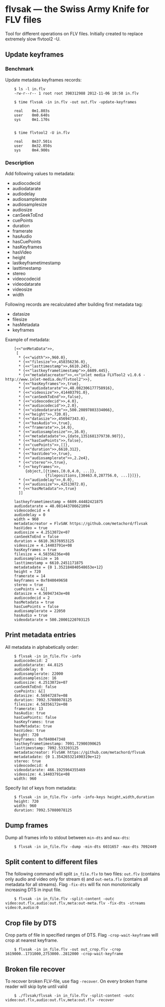 # flvsak — the Swiss Army Knife for FLV files #

Tool for different operations on FLV files. Initially created to replace extremely slow flvtool2 -U.

## Update keyframes ##

### Benchmark ###

Update metadata keyframes records:

```
    $ ls -l in.flv
    -rw-r--r-- 1 root root 398312988 2012-11-06 10:58 in.flv

    $ time flvsak -in in.flv -out out.flv -update-keyframes

    real    0m1.803s
    user    0m0.640s
    sys     0m1.170s


    $ time flvtool2 -U in.flv

    real    8m37.501s
    user    8m32.050s
    sys     0m4.900s
```

### Description ###

Add following values to metadata:

 * audiocodecid
 * audiodatarate
 * audiodelay
 * audiosamplerate
 * audiosamplesize
 * audiosize
 * canSeekToEnd
 * cuePoints
 * duration
 * framerate
 * hasAudio
 * hasCuePoints
 * hasKeyframes
 * hasVideo
 * height
 * lastkeyframetimestamp
 * lasttimestamp
 * stereo
 * videocodecid
 * videodatarate
 * videosize
 * width


Following records are recalculated after building first metadata tag:

 * datasize
 * filesize
 * hasMetadata
 * keyframes

Example of metadata:

```
    [<<"onMetaData">>,
     [
      * {<<"width">>,960.0},
      * {<<"filesize">>,458356236.0},
      * {<<"lasttimestamp">>,6610.245},
      * {<<"lastkeyframetimestamp">>,6609.445},
      * {<<"metadatacreator">>,<<"inlet media FLVTool2 v1.0.6 - http://www.inlet-media.de/flvtool2">>},
      * {<<"hasKeyframes">>,true},
      * {<<"audiodatarate">>,48.082306177758916},
      * {<<"videosize">>,414403791.0},
      * {<<"canSeekToEnd">>,false},
      * {<<"videocodecid">>,4.0},
      * {<<"audiocodecid">>,2.0},
      * {<<"videodatarate">>,500.20897803334066},
      * {<<"height">>,720.0},
      * {<<"datasize">>,456947343.0},
      * {<<"hasAudio">>,true},
      * {<<"framerate">>,14.0},
      * {<<"audiosamplesize">>,16.0},
      * {<<"metadatadate">>,{date,1351681379738.907}},
      * {<<"hasCuePoints">>,false},
      * {<<"cuePoints">>,[]},
      * {<<"duration">>,6610.312},
      * {<<"hasVideo">>,true},
      * {<<"audiosamplerate">>,2.2e4},
      * {<<"stereo">>,true},
      * {<<"keyframes">>,
         {object,[{times,[0.0,4.0, ...]},
                  {filepositions,[30463.0,287756.0, ...]}]}},
      * {<<"audiodelay">>,0.0},
      * {<<"audiosize">>,42513072.0},
      * {<<"hasMetadata">>,true}
      ]]
```


```
    lastkeyframetimestamp = 6609.44482421875
    audiodatarate = 48.081443786621094
    videocodecid = 4
    audiodelay = 0
    width = 960
    metadatacreator = FlvSAK https://github.com/metachord/flvsak
    hasVideo = true
    audiosize = 4.2513072e+07
    canSeekToEnd = false
    duration = 6610.36376953125
    videosize = 4.14403791e+08
    hasKeyframes = true
    filesize = 4.58356236e+08
    audiosamplesize = 16
    lasttimestamp = 6610.2451171875
    metadatadate = {0 1.352184840548653e+12}
    height = 720
    framerate = 14
    keyframes = 0xf840049658
    stereo = true
    cuePoints = &[]
    datasize = 4.56947343e+08
    audiocodecid = 2
    hasMetadata = true
    hasCuePoints = false
    audiosamplerate = 22050
    hasAudio = true
    videodatarate = 500.20001220703125

```

## Print metadata entries ##

All metadata in alphabetically order:

```
    $ flvsak -in in_file.flv -info
    audiocodecid: 2
    audiodatarate: 44.8125
    audiodelay: 0
    audiosamplerate: 22000
    audiosamplesize: 16
    audiosize: 4.2513072e+07
    canSeekToEnd: false
    cuePoints: &[]
    datasize: 4.56947287e+08
    duration: 7092.57080078125
    filesize: 4.58356172e+08
    framerate: 13
    hasAudio: true
    hasCuePoints: false
    hasKeyframes: true
    hasMetadata: true
    hasVideo: true
    height: 720
    keyframes: 0xf840047348
    lastkeyframetimestamp: 7091.72900390625
    lasttimestamp: 7092.533203125
    metadatacreator: FlvSAK https://github.com/metachord/flvsak
    metadatadate: {0 1.354265321490319e+12}
    stereo: true
    videocodecid: 4
    videodatarate: 466.1925964355469
    videosize: 4.14403791e+08
    width: 960
```

Specify list of keys from metadata:

```
    $ flvsak -in in_file.flv -info -info-keys height,width,duration
    height: 720
    width: 960
    duration: 7092.57080078125
```

## Dump frames ##

Dump all frames info to stdout between `min-dts` and `max-dts`:

```
    $ flvsak -in in_file.flv -dump -min-dts 6031657 -max-dts 7092449
```

## Split content to different files ##

The following command will split `in_file.flv` to two files: `out.flv` (contains only audio and video only for stream `0`) and `out-meta.flv` (contains all metadata for all streams). Flag `-fix-dts` will fix non monotonically increasing DTS in input file.

```
    $ flvsak -in in_file.flv -split-content -outc video:out.flv,audio:out.flv,meta:out-meta.flv -fix-dts -streams video:0,audio:0
```

## Crop file by DTS ##

Crop parts of file in specified ranges of DTS. Flag `-crop-wait-keyframe` will crop at nearest keyframe.

```
    $ flvsak -in in_file.flv -out out_crop.flv -crop 1619000..1731000,2753000..2812000 -crop-wait-keyframe
```

## Broken file recover ##

To recover broken FLV-file, use flag `-recover`. On every broken frame reader will skip byte until valid

```
    $ ./flvsak/flvsak -in in_file.flv -split-content -outc video:out.flv,audio:out.flv,meta:out.flv -recover
```
